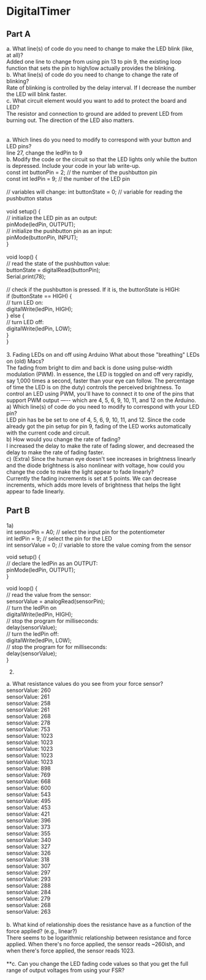 # DigitalTimer

## Part A
a. What line(s) of code do you need to change to make the LED blink (like, at all)? <br />
Added one line to change from using pin 13 to pin 9, the existing loop function that sets the pin to high/low actually provides the blinking. <br />
b. What line(s) of code do you need to change to change the rate of blinking? <br />
Rate of blinking is controlled by the delay interval. If I decrease the number the LED will blink faster. <br />
c. What circuit element would you want to add to protect the board and LED? <br />
The resistor and connection to ground are added to prevent LED from burning out. The direction of the LED also matters. <br />
 <br />
 <br />
a. Which lines do you need to modify to correspond with your button and LED pins? <br />
line 27, change the ledPin to 9 <br />
b. Modify the code or the circuit so that the LED lights only while the button is depressed. Include your code in your lab write-up. <br />
const int buttonPin = 2;     // the number of the pushbutton pin<br />
const int ledPin =  9;      // the number of the LED pin<br />
<br />
// variables will change:
int buttonState = 0;         // variable for reading the pushbutton status<br />
<br />
void setup() {<br />
  // initialize the LED pin as an output:<br />
  pinMode(ledPin, OUTPUT);<br />
  // initialize the pushbutton pin as an input:<br />
  pinMode(buttonPin, INPUT);<br />
}<br />
<br />
void loop() {<br />
  // read the state of the pushbutton value:<br />
  buttonState = digitalRead(buttonPin);<br />
  Serial.print(78);<br />
<br />
  // check if the pushbutton is pressed. If it is, the buttonState is HIGH:<br />
  if (buttonState == HIGH) {<br />
    // turn LED on:<br />
    digitalWrite(ledPin, HIGH);<br />
  } else {<br />
    // turn LED off:<br />
    digitalWrite(ledPin, LOW);<br />
  }<br />
}<br />
<br />
3. Fading LEDs on and off using Arduino What about those "breathing" LEDs on (old) Macs? <br /> The fading from bright to dim and back is done using pulse-width modulation (PWM). In essence, the LED is toggled on and off very rapidly, say 1,000 times a second, faster than your eye can follow. The percentage of time the LED is on (the duty) controls the perceived brightness. To control an LED using PWM, you'll have to connect it to one of the pins that support PWM output —-- which are 4, 5, 6, 9, 10, 11, and 12 on the Arduino.<br />
a) Which line(s) of code do you need to modify to correspond with your LED pin?<br />
LED pin has be be set to one of 4, 5, 6, 9, 10, 11, and 12. Since the code already got the pin setup for pin 9, fading of the LED works automatically with the current code and circuit. <br />
b) How would you change the rate of fading?<br />
I increased the delay to make the rate of fading slower, and decreased the delay to make the rate of fading faster. <br />
c) (Extra) Since the human eye doesn't see increases in brightness linearly and the diode brightness is also nonlinear with voltage, how could you change the code to make the light appear to fade linearly?<br />
Currently the fading increments is set at 5 points. We can decrease increments, which adds more levels of brightness that helps the light appear to fade linearly. <br />


## Part B

1a) <br />
int sensorPin = A0;    // select the input pin for the potentiometer <br />
int ledPin = 9;      // select the pin for the LED <br />
int sensorValue = 0;  // variable to store the value coming from the sensor <br />

void setup() { <br />
  // declare the ledPin as an OUTPUT: <br />
  pinMode(ledPin, OUTPUT); <br />
} <br />

void loop() { <br />
  // read the value from the sensor: <br />
  sensorValue = analogRead(sensorPin); <br />
  // turn the ledPin on <br />
  digitalWrite(ledPin, HIGH); <br />
  // stop the program for <sensorValue> milliseconds: <br />
  delay(sensorValue); <br />
  // turn the ledPin off: <br />
  digitalWrite(ledPin, LOW); <br />
  // stop the program for for <sensorValue> milliseconds: <br />
  delay(sensorValue); <br />
} <br />

2. <br />
a. What resistance values do you see from your force sensor? <br />
sensorValue: 260 <br />
sensorValue: 261 <br />
sensorValue: 258 <br />
sensorValue: 261 <br />
sensorValue: 268 <br />
sensorValue: 278 <br />
sensorValue: 753 <br />
sensorValue: 1023 <br />
sensorValue: 1023 <br />
sensorValue: 1023 <br />
sensorValue: 1023 <br />
sensorValue: 1023 <br />
sensorValue: 898 <br />
sensorValue: 769 <br />
sensorValue: 668 <br />
sensorValue: 600 <br />
sensorValue: 543 <br />
sensorValue: 495 <br />
sensorValue: 453 <br />
sensorValue: 421 <br />
sensorValue: 396 <br />
sensorValue: 373 <br />
sensorValue: 355 <br />
sensorValue: 340 <br />
sensorValue: 327 <br />
sensorValue: 326 <br />
sensorValue: 318 <br />
sensorValue: 307 <br />
sensorValue: 297 <br />
sensorValue: 293 <br />
sensorValue: 288 <br />
sensorValue: 284 <br />
sensorValue: 279 <br />
sensorValue: 268 <br />
sensorValue: 263 <br />
 <br />
b. What kind of relationship does the resistance have as a function of the force applied? (e.g., linear?) <br />
There seems to be logarithmic relationship between resistance and force applied. When there's no force applied, the sensor reads ~260ish, and when there's force applied, the sensor reads 1023. <br />
 <br />
**c. Can you change the LED fading code values so that you get the full range of output voltages from using your FSR?<br />
